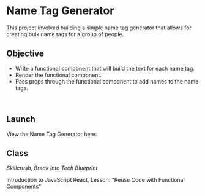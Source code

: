 # Name Tag Generator

This project involved building a simple name tag generator that allows for creating bulk name tags for a group of people.

## Objective
* Write a functional component that will build the text for each name tag.
* Render the functional component.
* Pass props through the functional component to add names to the name tags.
</br>



## Launch

View the Name Tag Generator here: 

## Class
*Skillcrush, Break into Tech Blueprint*

Introduction to JavaScript React, Lesson: "Reuse Code with Functional Components"
